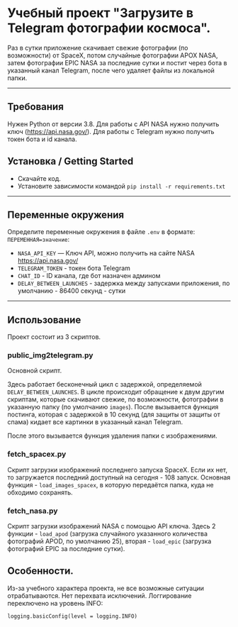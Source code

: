 # Учебный проект "Загрузите в Telegram фотографии космоса".

Раз в сутки приложение скачивает свежие фотографии (по возможности) от SpaceX, 
потом случайные фотографии APOX NASA, затем фотографии EPIC NASA за последние сутки 
и постит через бота в указанный канал Telegram, после чего удаляет файлы из локальной папки. 
___________________
## Требования
Нужен Python от версии 3.8.
Для работы с API NASA нужно получить ключ (https://api.nasa.gov/). 
Для работы с Telegram нужно получить токен бота и id канала.

## Установка / Getting Started 
- Скачайте код.
- Установите зависимости командой `pip install -r requirements.txt`

___________________
## Переменные окружения

Определите переменные окружения в файле `.env` в формате: `ПЕРЕМЕННАЯ=значение`:
- `NASA_API_KEY` — Ключ API, можно получить на сайте NASA https://api.nasa.gov/
- `TELEGRAM_TOKEN` - токен бота Telegram
- `CHAT_ID` - ID канала, где бот назначен админом
- `DELAY_BETWEEN_LAUNCHES` - задержка между запусками приложения, по умолчанию - 86400 секунд - сутки

___________________
## Использование
Проект состоит из 3 скриптов. 
### public_img2telegram.py
Основной скрипт. 

Здесь работает бесконечный цикл с задержкой, определяемой `DELAY_BETWEEN_LAUNCHES`.
В цикле происходит обращение к двум другим скриптам, которые скачивают свежие,
по возможности, фотографии в указанную папку (по умолчанию `images`). 
После вызывается функция постинга, которая с задержкой в 10 секунд 
(для защиты от защиты от спама) кидает все картинки в указанный канал Telegram. 

После этого вызывается функция удаления папки с изображениями.


### fetch_spacex.py
Скрипт загрузки изображений последнего запуска SpaceX. 
Если их нет, то загружается последний доступный на сегодня - 108 запуск. 
Основная функция - `load_images_spacex`, в которую передаётся папка, куда не обходимо сохранять.


### fetch_nasa.py
Скрипт загрузки изображений NASA с помощью API ключа. 
Здесь 2 функции - `load_apod` (загрузка случайного указанного количества фотографий APOD, по умолчанию 25), 
вторая - `load_epic` (загрузка фотографий EPIC за последние сутки).


## Особенности.
Из-за учебного характера проекта, не все возможные ситуации отрабатываются. 
Нет перехвата исключений. Логгирование переключено на уровень INFO:
```
logging.basicConfig(level = logging.INFO)
```


